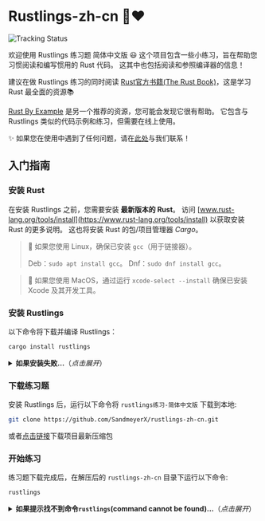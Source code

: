 # Rustlings-zh-cn 🦀❤️

![Tracking Status](https://img.shields.io/badge/track-版本落后待更新-red)

欢迎使用 Rustlings 练习题 简体中文版 😃
这个项目包含一些小练习，旨在帮助您习惯阅读和编写惯用的 Rust 代码。
这其中也包括阅读和参照编译器的信息！

建议在做 Rustlings 练习的同时阅读 [Rust官方书籍(The Rust Book)](https://doc.rust-lang.org/book/)，这是学习 Rust 最全面的资源📚️

[Rust By Example](https://doc.rust-lang.org/rust-by-example/) 是另一个推荐的资源，您可能会发现它很有帮助。
它包含与 Rustlings 类似的代码示例和练习，但需要在线上使用。

✨ 如果您在使用中遇到了任何问题，请在[此处](https://github.com/SandmeyerX/rustlings-zh-cn/issues)与我们联系！

## 入门指南

### 安装 Rust
在安装 Rustlings 之前，您需要安装 **最新版本的 Rust**。
访问 [www.rust-lang.org/tools/install](https://www.rust-lang.org/tools/install) 以获取安装 Rust 的更多说明。
这也将安装 Rust 的包/项目管理器 _Cargo_。

> 🐧 如果您使用 Linux，确保已安装 `gcc`（用于链接器）。
>
> Deb：`sudo apt install gcc`。
> Dnf：`sudo dnf install gcc`。

> 🍎 如果您使用 MacOS，通过运行 `xcode-select --install` 确保已安装 Xcode 及其开发工具。

### 安装 Rustlings
以下命令将下载并编译 Rustlings：

```bash
cargo install rustlings
```

<details>
<summary><strong>如果安装失败…</strong>（<em>点击展开</em>）</summary>

- 通过运行 `rustup update` 确保您拥有最新的 Rust 版本
- 尝试添加 `--locked` 标志：`cargo install rustlings --locked`
- 否则，请 [报告问题](https://github.com/rust-lang/rustlings/issues/new)

</details>

### 下载练习题
安装 Rustlings 后，运行以下命令将 `rustlings练习-简体中文版` 下载到本地:

```bash
git clone https://github.com/SandmeyerX/rustlings-zh-cn.git
```

或者[点击链接](https://github.com/SandmeyerX/rustlings-zh-cn/archive/refs/heads/main.zip)下载项目最新压缩包

### 开始练习
练习题下载完成后，在解压后的 `rustlings-zh-cn` 目录下运行以下命令:
```bash
rustlings
```

<details>
<summary><strong>如果提示找不到命令<code>rustlings</code>(command cannot be found)…</strong>（<em>点击展开</em>）</summary>

您可能使用的是 Linux 并通过包管理器安装了 Rust。
Cargo 将二进制文件安装到 `~/.cargo/bin` 目录。
遗憾的是，包管理器通常不会将 `~/.cargo/bin` 添加到您的 `PATH` 环境变量中。

解决方案是…

- 手动将 `~/.cargo/bin` 添加到 `PATH`
- 或者从包管理器中卸载 Rust，并使用官方的 `rustup` 方式安装：https://www.rust-lang.org/tools/install

</details>
